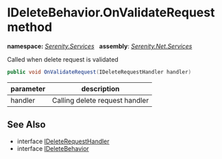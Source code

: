 # IDeleteBehavior.OnValidateRequest method
**namespace:** *[Serenity.Services](../../README.md#serenity.services-namespace)*   **assembly**: *[Serenity.Net.Services](../../README.md)*

Called when delete request is validated

```csharp
public void OnValidateRequest(IDeleteRequestHandler handler)
```

| parameter | description |
| --- | --- |
| handler | Calling delete request handler |

## See Also

* interface [IDeleteRequestHandler](../IDeleteRequestHandler.md)
* interface [IDeleteBehavior](../IDeleteBehavior.md)